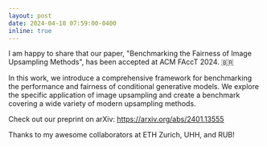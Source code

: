 ```yaml
---
layout: post
date: 2024-04-10 07:59:00-0400
inline: true
---
```


I am happy to share that our paper, "Benchmarking the Fairness of Image Upsampling Methods", has been accepted at ACM FAccT 2024. 🇧🇷 

In this work, we introduce a comprehensive framework for benchmarking the performance and fairness of conditional generative models. We explore the specific application of image upsampling and create a benchmark covering a wide variety of modern upsampling methods.

Check out our preprint on arXiv: https://arxiv.org/abs/2401.13555

Thanks to my awesome collaborators at ETH Zurich, UHH, and RUB! 